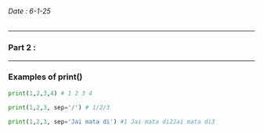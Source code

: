 ###### Date : 6-1-25

---------------------------
### Part 2 :
---------------------------


### Examples of print()

```python
print(1,2,3,4) # 1 2 3 4

print(1,2,3, sep='/') # 1/2/3

print(1,2,3, sep='Jai mata di') #1 Jai mata di2Jai mata di3

```
